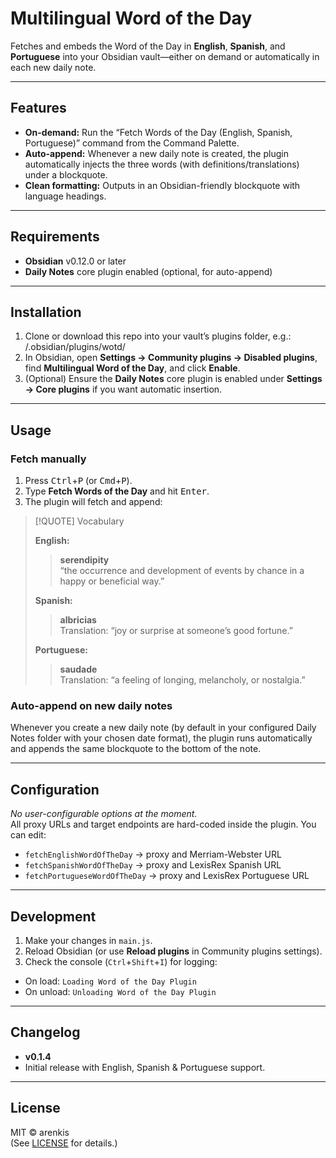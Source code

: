 # Multilingual Word of the Day

Fetches and embeds the Word of the Day in **English**, **Spanish**, and **Portuguese** into your Obsidian vault—either on demand or automatically in each new daily note.

---

## Features

- **On-demand:** Run the “Fetch Words of the Day (English, Spanish, Portuguese)” command from the Command Palette.  
- **Auto-append:** Whenever a new daily note is created, the plugin automatically injects the three words (with definitions/translations) under a blockquote.  
- **Clean formatting:** Outputs in an Obsidian-friendly blockquote with language headings.

---

## Requirements

- **Obsidian** v0.12.0 or later  
- **Daily Notes** core plugin enabled (optional, for auto-append)

---

## Installation

1. Clone or download this repo into your vault’s plugins folder, e.g.: <your-vault>/.obsidian/plugins/wotd/
2. In Obsidian, open **Settings → Community plugins → Disabled plugins**, find **Multilingual Word of the Day**, and click **Enable**.  
3. (Optional) Ensure the **Daily Notes** core plugin is enabled under **Settings → Core plugins** if you want automatic insertion.

---

## Usage

### Fetch manually

1. Press <kbd>Ctrl</kbd>+<kbd>P</kbd> (or <kbd>Cmd</kbd>+<kbd>P</kbd>).
2. Type **Fetch Words of the Day** and hit <kbd>Enter</kbd>.
3. The plugin will fetch and append:

> [!QUOTE] Vocabulary  
>  
> **English:**  
> > **serendipity**  
> > “the occurrence and development of events by chance in a happy or beneficial way.”  
>  
> **Spanish:**  
> > **albricias**  
> > Translation: “joy or surprise at someone’s good fortune.”  
>  
> **Portuguese:**  
> > **saudade**  
> > Translation: “a feeling of longing, melancholy, or nostalgia.”

### Auto-append on new daily notes

Whenever you create a new daily note (by default in your configured Daily Notes folder with your chosen date format), the plugin runs automatically and appends the same blockquote to the bottom of the note.

---

## Configuration

_No user-configurable options at the moment._  
All proxy URLs and target endpoints are hard-coded inside the plugin. You can edit:
- `fetchEnglishWordOfTheDay` → proxy and Merriam-Webster URL  
- `fetchSpanishWordOfTheDay` → proxy and LexisRex Spanish URL  
- `fetchPortugueseWordOfTheDay` → proxy and LexisRex Portuguese URL  

---

## Development

1. Make your changes in `main.js`.  
2. Reload Obsidian (or use **Reload plugins** in Community plugins settings).  
3. Check the console (`Ctrl`+`Shift`+`I`) for logging:  
- On load: `Loading Word of the Day Plugin`  
- On unload: `Unloading Word of the Day Plugin`

---

## Changelog

- **v0.1.4**  
- Initial release with English, Spanish & Portuguese support.  

---

## License

MIT © arenkis  
(See [LICENSE](LICENSE) for details.)
